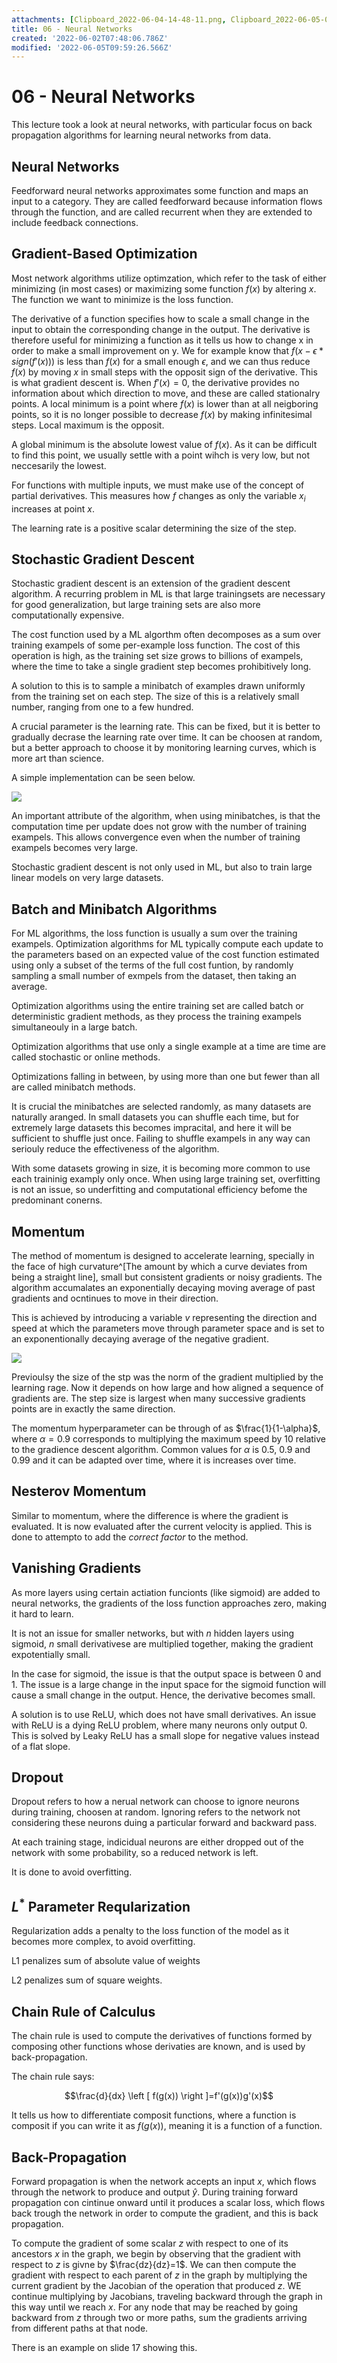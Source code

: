 ```yaml
---
attachments: [Clipboard_2022-06-04-14-48-11.png, Clipboard_2022-06-05-09-27-45.png]
title: 06 - Neural Networks
created: '2022-06-02T07:48:06.786Z'
modified: '2022-06-05T09:59:26.566Z'
---
```


# 06 - Neural Networks

This lecture took a look at neural networks, with particular focus on back propagation algorithms for learning neural networks from data.

## Neural Networks

Feedforward neural networks approximates some function and maps an input to a category. They are called feedforward because information flows through the function, and are called recurrent when they are extended to include feedback connections.

## Gradient-Based Optimization

Most network algorithms utilize optimzation, which refer to the task of either minimizing (in most cases) or maximizing some function $f(x)$ by altering $x$. The function we want to minimize is the loss function.

The derivative of a function specifies how to scale a small change in the input to obtain the corresponding change in the output. The derivative is therefore useful for minimizing a function as it tells us how to change x in order to make a small improvement on y. We for example know that $f(x-\epsilon * sign(f'(x)))$ is less than $f(x)$ for a small enough $\epsilon$, and we can thus reduce $f(x)$ by moving $x$ in small steps with the opposit sign of the derivative. This is what gradient descent is. When $f'(x)=0$, the derivative provides no information about which direction to move, and these are called stationalry points. A local minimum is a point where $f(x)$ is lower than at all neigboring points, so it is no longer possible to decrease $f(x)$ by making infinitesimal steps. Local maximum is the opposit.

A global minimum is the absolute lowest value of $f(x)$. As it can be difficult to find this point, we usually settle with a point wihch is very low, but not neccesarily the lowest.

For functions with multiple inputs, we must make use of the concept of partial derivatives. This measures how $f$ changes as only the variable $x_i$ increases at point $x$.

The learning rate is a positive scalar determining the size of the step.

## Stochastic Gradient Descent

Stochastic gradient descent is an extension of the gradient descent algorithm. A recurring problem in ML is that large trainingsets are necessary for good generalization, but large training sets are also more computationally expensive.

The cost function used by a ML algorthm often decomposes as a sum over training exampels of some per-example loss function. The cost of this operation is high, as the training set size grows to billions of exampels, where the time to take a single gradient step becomes prohibitively long.

A solution to this is to sample a minibatch of examples drawn uniformly from the training set on each step. The size of this is a relatively small number, ranging from one to a few hundred.

A crucial parameter is the learning rate. This can be fixed, but it is better to gradually decrase the learning rate over time. It can be choosen at random, but a better approach to choose it by monitoring learning curves, which is more art than science.

A simple implementation can be seen below.

![](@attachment/Clipboard_2022-06-04-14-48-11.png)

An important attribute of the algorithm, when using minibatches, is that the computation time per update does not grow with the number of training exampels. This allows convergence even when the number of training exampels becomes very large.

Stochastic gradient descent is not only used in ML, but also to train large linear models on very large datasets.

## Batch and Minibatch Algorithms

For ML algorithms, the loss function is usually a sum over the training exampels. Optimization algorithms for ML typically compute each update to the parameters based on an expected value of the cost function estimated using only a subset of the terms of the full cost funtion, by randomly sampling a small number of exmpels from the dataset, then taking an average.

Optimization algorithms using the entire training set are called batch or deterministic gradient methods, as they process the training exampels simultaneouly in a large batch.

Optimization algorithms that use only a single example at a time are time are called stochastic or online methods.

Optimizations falling in between, by using more than one but fewer than all are called minibatch methods.

It is crucial the minibatches are selected randomly, as many datasets are naturally aranged. In small datasets you can shuffle each time, but for extremely large datasets this becomes impracital, and here it will be sufficient to shuffle just once. Failing to shuffle exampels in any way can seriouly reduce the effectiveness of the algorithm.

With some datasets growing in size, it is becoming more common to use each traininig examply only once. When using large training set, overfitting is not an issue, so underfitting and computational efficiency befome the predominant conerns.

## Momentum

The method of momentum is designed to accelerate learning, specially in the face of high curvature^[The amount by which a curve deviates from being a straight line], small but consistent gradients or noisy gradients. The algorithm accumalates an exponentially decaying moving average of past gradients and ocntinues to move in their direction.

This is achieved by introducing a variable $v$ representing the direction and speed at which the parameters move through parameter space and is set to an exponentionally decaying average of the negative gradient.

![](@attachment/Clipboard_2022-06-05-09-27-45.png)

Previoulsy the size of the stp was the norm of the gradient multiplied by the learning rage. Now it depends on how large and how aligned a sequence of gradients are. The step size is largest when many successive gradients points are in exactly the same direction.

The momentum hyperparameter can be through of as $\frac{1}{1-\alpha}$, where $\alpha=0.9$ corresponds to multiplying the maximum speed by $10$ relative to the gradience descent algorithm. Common values for $\alpha$ is $0.5$, $0.9$ and $0.99$ and it can be adapted over time, where it is increases over time.

## Nesterov Momentum

Similar to momentum, where the difference is where the gradient is evaluated. It is now evaluated after the current velocity is applied. This is done to attempto to add the _correct factor_ to the method.

## Vanishing Gradients

As more layers using certain actiation funcionts (like sigmoid) are added to neural networks, the gradients of the loss function approaches zero, making it hard to learn.

It is not an issue for smaller networks, but with $n$ hidden layers using sigmoid, $n$ small derivativese are multiplied together, making the gradient expotentially small.

In the case for sigmoid, the issue is that the output space is between 0 and 1. The issue is a large change in the input space for the sigmoid function will cause a small change in the output. Hence, the derivative becomes small.

A solution is to use ReLU, which does not have small derivatives. An issue with ReLU is a dying ReLU problem, where many neurons only output 0. This is solved by Leaky ReLU has a small slope for negative values instead of a flat slope.

## Dropout

Dropout refers to how a nerual network can choose to ignore neurons during training, choosen at random. Ignoring refers to the network not considering these neurons duing a particular forward and backward pass. 

At each training stage, indicidual neurons are either dropped out of the network with some probability, so a reduced network is left.

It is done to avoid overfitting.


## $L^*$ Parameter Reqularization

Regularization adds a penalty to the loss function of the model as it becomes more complex, to avoid overfitting.

L1 penalizes sum of absolute value of weights

L2 penalizes sum of square weights.



## Chain Rule of Calculus

The chain rule is used to compute the derivatives of functions formed by composing other functions whose derivaties are known, and is used by back-propagation.

The chain rule says:

$$\frac{d}{dx} \left [ f(g(x)) \right ]=f'(g(x))g'(x)$$

It tells us how to differentiate composit functions, where a function is composit if you can write it as $f(g(x))$, meaning it is a function of a function.

## Back-Propagation

Forward propagation is when the network accepts an input $x$, which flows through the network to produce and output $\hat{y}$. During training forward propagation con cintinue onward until it produces a scalar loss, which flows back trough the network in order to compute the gradient, and this is back propagation.

To compute the gradient of some scalar $z$ with respect to one of its ancestors $x$ in the graph, we begin by observing that the gradient with respect to $z$ is givne by $\frac{dz}{dz}=1$. We can then compute the gradient with respect to each parent of $z$ in the graph by multiplying the current gradient by the Jacobian of the operation that produced $z$. WE continue multiplying by Jacobians, traveling backward through the graph in this way until we reach $x$. For any node that may be reached by going backward from $z$ through two or more paths, sum the gradients arriving from different paths at that node.

There is an example on slide 17 showing this.











